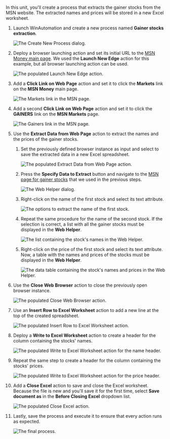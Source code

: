 In this unit, you'll create a process that extracts the gainer stocks from the MSN website. The extracted names and prices will be stored in a new Excel worksheet. 

1. Launch WinAutomation and create a new process named **Gainer stocks extraction**.

    ![The Create New Process dialog.](..\media\create-new-process.png)  

1. Deploy a browser launching action and set its initial URL to the [MSN Money main page](https://www.msn.com/money). We used the **Launch New Edge** action for this example, but all browser launching action can be used. 

    ![The populated Launch New Edge action.](..\media\launch-new-edge-action-url.png)

1. Add a **Click Link on Web Page** action and set it to click the **Markets** link on the **MSN Money** main page.

    ![The Markets link in the MSN page.](..\media\markets-link.png)

1. Add a second **Click Link on Web Page** action and set it to click the **GAINERS** link on the **MSN Markets** page.

    ![The Gainers link in the MSN page.](..\media\gainers-link.png)

1. Use the **Extract Data from Web Page** action to extract the names and the prices of the gainer stocks. 

    1. Set the previously defined browser instance as input and select to save the extracted data in a new Excel spreadsheet.

        ![The populated Extract Data from Web Page action.](..\media\extract-data-from-web-page-configuration.png)

    1. Press the **Specify Data to Extract** button and navigate to the [MSN page for gainer stocks](https://www.msn.com/money/markets/marketmovers/fi-gainers) that we used in the previous steps.

        ![The Web Helper dialog.](..\media\web-helper-url.png)

    1. Right-click on the name of the first stock and select its text attribute.

        ![The options to extract the name of the first stock.](..\media\extract-first-name.png)

    1. Repeat the same procedure for the name of the second stock. If the selection is correct, a list with all the gainer stocks must be displayed in the **Web Helper**.

        ![The list containing the stock's names in the Web Helper.](..\media\extract-names.png)

    1. Right-click on the price of the first stock and select its text attribute. Now, a table with the names and prices of the stocks must be displayed in the **Web Helper**.

        ![The data table containing the stock's names and prices in the Web Helper.](..\media\extract-prices.png)

1. Use the **Close Web Browser** action to close the previously open browser instance.

    ![The populated Close Web Browser action.](..\media\close-web-browser.png)

1. Use an **Insert Row to Excel Worksheet** action to add a new line at the top of the created spreadsheet.

    ![The populated Insert Row to Excel Worksheet action.](..\media\insert-row-to-excel-worksheet.png)

1. Deploy a **Write to Excel Worksheet** action to create a header for the column containing the stocks' names. 

    ![The populated Write to Excel Worksheet action for the name header.](..\media\write-to-excel-worksheet-name.png)

1. Repeat the same step to create a header for the column containing the stocks' prices. 

    ![The populated Write to Excel Worksheet action for the price header.](..\media\write-to-excel-worksheet-price.png)

1. Add a **Close Excel** action to save and close the Excel worksheet. Because the file is new and you'll save it for the first time, select **Save document as** in the **Before Closing Excel** dropdown list. 

    ![The populated Close Excel action.](..\media\close-excel.png)

1. Lastly, save the process and execute it to ensure that every action runs as expected. 

    ![The final process.](..\media\final-process.png)